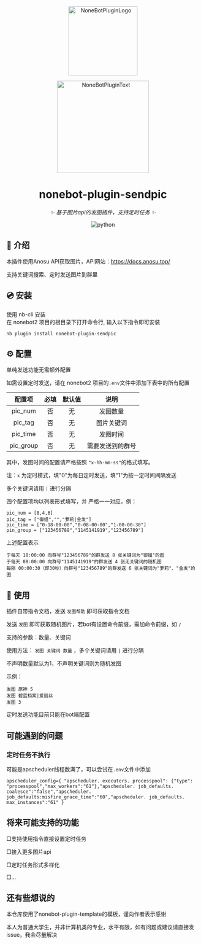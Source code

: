 <div align="center">
  <a href="https://v2.nonebot.dev/store"><img src="https://github.com/A-kirami/nonebot-plugin-template/blob/resources/nbp_logo.png" width="180" height="180" alt="NoneBotPluginLogo"></a>
  <br>
  <p><img src="https://github.com/A-kirami/nonebot-plugin-template/blob/resources/NoneBotPlugin.svg" width="240" alt="NoneBotPluginText"></p>
</div>

<div align="center">

# nonebot-plugin-sendpic

_✨ 基于图片api的发图插件，支持定时任务 ✨_



</a>
<img src="https://img.shields.io/badge/python-3.9+-blue.svg" alt="python">

</div>



## 📖 介绍

本插件使用Anosu API获取图片，API网站：https://docs.anosu.top/

支持关键词搜索、定时发送图片到群里

## 💿 安装


<summary>使用 nb-cli 安装</summary>
在 nonebot2 项目的根目录下打开命令行, 输入以下指令即可安装

    nb plugin install nonebot-plugin-sendpic



## ⚙️ 配置
单纯发送功能无需额外配置

如需设置定时发送，请在 nonebot2 项目的`.env`文件中添加下表中的所有配置

|   配置项   | 必填 | 默认值 |      说明       |
| :-------: | :--: | :----: | :-------------: |
|  pic_num  |  否  |   无   |     发图数量     |
|  pic_tag  |  否  |   无   |    图片关键词    |
| pic_time  |  否  |   无   |     发图时间     |
| pic_group |  否  |   无   | 需要发送到的群号 |

其中，发图时间的配置请严格按照 `"x-hh-mm-ss"`的格式填写。

注：`x` 为定时模式，填"0"为每日定时发送，填"1"为按一定时间间隔发送

多个关键词请用 `|` 进行分隔

四个配置项均以列表形式填写，并 严格一一对应，例：
```
pic_num = [8,4,6]
pic_tag = ["御姐","","萝莉|金发"]
pic_time = ["0-18-00-00","0-08-00-00","1-00-00-30"]
pin_group = ["123456789","1145141919","123456789"]
```
上述配置表示
```
于每天 18:00:00 向群号"123456789"的群发送 8 张关键词为"御姐"的图
于每天 08:00:00 向群号"1145141919"的群发送 4 张无关键词的随机图
每隔 00:00:30（即30秒）向群号"123456789"的群发送 6 张关键词为"萝莉"、"金发"的图
```
## 🎉 使用
插件自带指令文档，发送 `发图帮助` 即可获取指令文档

发送 `发图` 即可获取随机图片，若bot有设置命令前缀，需加命令前缀，如 `/`

支持的参数：数量、关键词

使用方法： `发图 关键词 数量` ，多个关键词请用 `|` 进行分隔

不声明数量默认为1，不声明关键词则为随机发图

示例：
```
发图 原神 5
发图 碧蓝档案|爱丽丝 
发图 3
```
定时发送功能目前只能在bot端配置

## 可能遇到的问题
### 定时任务不执行
可能是apscheduler线程数满了，可以尝试在`.env`文件中添加
```
apscheduler_config={ "apscheduler. executors. processpool": {"type": "processpool","max_workers":"61"},"apscheduler. job_defaults. coalesce":"false","apscheduler. job_defaults:misfire_grace_time":"60","apscheduler. job_defaults. max_instances":"61" }
```

## 将来可能支持的功能
□支持使用指令直接设置定时任务

□接入更多图片api

□定时任务形式多样化

□...

## 还有些想说的
本仓库使用了nonebot-plugin-template的模板，谨向作者表示感谢

本人为普通大学生，并非计算机类的专业，水平有限，如有问题或建议请直接发issue，我会尽量解决
